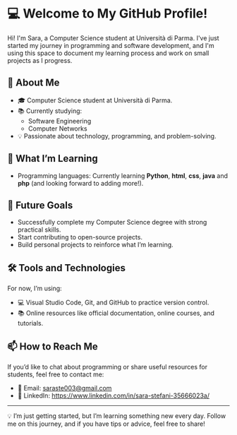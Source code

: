 # 💻 Welcome to My GitHub Profile!

Hi! I'm Sara, a Computer Science student at Università di Parma. I've just started my journey in programming and software development, and I'm using this space to document my learning process and work on small projects as I progress.

## 🚀 About Me
- 🎓 Computer Science student at Università di Parma.
- 📚 Currently studying:
  - Software Engineering
  - Computer Networks
- 💡 Passionate about technology, programming, and problem-solving.

## 🌱 What I’m Learning
- Programming languages: Currently learning **Python**, **html**, **css**, **java** and **php** (and looking forward to adding more!).

## 🎯 Future Goals
- Successfully complete my Computer Science degree with strong practical skills.
- Start contributing to open-source projects.
- Build personal projects to reinforce what I’m learning.

## 🛠️ Tools and Technologies
For now, I’m using:
- 💻 Visual Studio Code, Git, and GitHub to practice version control.
- 📚 Online resources like official documentation, online courses, and tutorials.

## 📫 How to Reach Me
If you’d like to chat about programming or share useful resources for students, feel free to contact me:
- 📧 Email: saraste003@gmail.com
- 📱 LinkedIn: https://www.linkedin.com/in/sara-stefani-35666023a/

---

💡 I’m just getting started, but I’m learning something new every day. Follow me on this journey, and if you have tips or advice, feel free to share!
